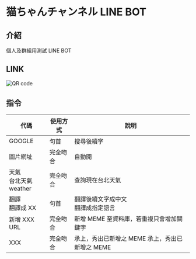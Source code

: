 # 猫ちゃんチャンネル LINE BOT

## 介紹

個人及群組用測試 LINE BOT

## LINK

![QR code](https://qr-official.line.me/sid/L/894ezfui.png)

## 指令

| 代碼                        | 使用方式 | 說明                                            |
| --------------------------- | -------- | ----------------------------------------------- |
| GOOGLE                      | 句首     | 搜尋後續字                                      |
| 圖片網址                    | 完全吻合 | 自動開                                          |
| 天氣<br>台北天氣<br>weather | 完全吻合 | 查詢現在台北天氣                                |
| 翻譯 <br>翻譯成 XX          | 句首     | 翻譯後續文字成中文<br> 翻譯成指定語言           |
| 新增 XXX URL                | 完全吻合 | 新增 MEME 至資料庫，若重複只會增加關鍵字        |
| XXX                         | 完全吻合 | 承上，秀出已新增之 MEME 承上，秀出已新增之 MEME |
